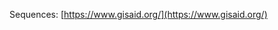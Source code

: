 

Sequences:
[https://www.gisaid.org/](https://www.gisaid.org/)


<!--stackedit_data:
eyJoaXN0b3J5IjpbMTkzOTY4ODYyNSw3MzA5OTgxMTZdfQ==
-->